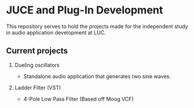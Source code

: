 # JUCE and Plug-In Development

This repository serves to hold the projects made for the independent study in
audio application development at LUC.

## Current projects

1. Dueling oscillators
     * Standalone audio application that generates two sine waves.

2. Ladder Filter (VST)
     * 4-Pole Low Pass Filter (Based off Moog VCF)
